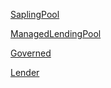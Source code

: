 [SaplingPool](SaplingPool)

[ManagedLendingPool](ManagedLendingPool)

[Governed](Governed)

[Lender](Lender)
